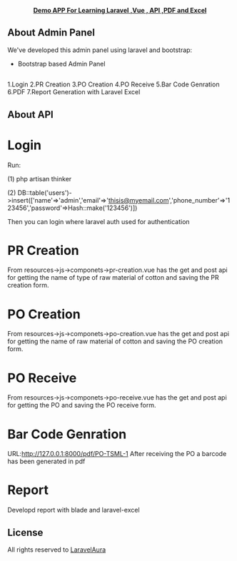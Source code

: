 <p align="center"><b><a href="https://laravelaura.com" target="_blank">Demo APP For Learning Laravel ,Vue , API ,PDF and Excel </a></b></p>

## About  Admin Panel

We've developed this admin panel using laravel and bootstrap:

- Bootstrap based Admin Panel

## 
1.Login
2.PR Creation
3.PO Creation
4.PO Receive
5.Bar Code Genration
6.PDF
7.Report Generation with Laravel Excel

## About API
# Login
Run: 

(1) php artisan thinker 

(2) DB::table('users')->insert(['name'=>'admin','email'=>'thisis@myemail.com','phone_number'=>'123456','password'=>Hash::make('123456')])

Then you can login where laravel auth used for authentication

# PR Creation
From resources->js->componets->pr-creation.vue has the get and post api for getting the name of type of raw material of cotton and saving the PR creation form.

# PO Creation
From resources->js->componets->po-creation.vue has the get and post api for getting the name of raw material of cotton and saving the PO creation form.

# PO Receive
From resources->js->componets->po-receive.vue has the get and post api for getting the PO and saving the PO receive form.

# Bar Code Genration
URL:http://127.0.0.1:8000/pdf/PO-TSML-1
After receiving the PO a barcode has been generated in pdf

# Report
Developd report with blade and laravel-excel

## License

All rights reserved to <a href="https://laravelaura.com" target="_blank">LaravelAura</a>
